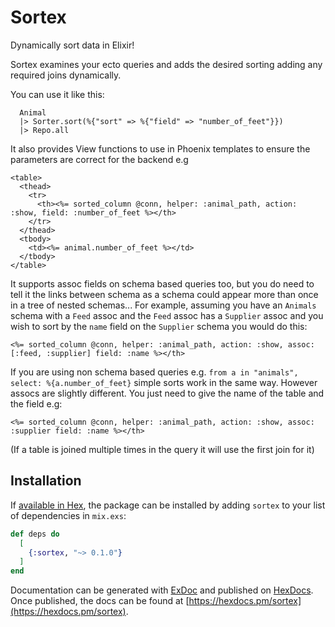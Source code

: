 # Sortex

Dynamically sort data in Elixir!

Sortex examines your ecto queries and adds the desired sorting adding any required joins dynamically.

You can use it like this:
```
  Animal
  |> Sorter.sort(%{"sort" => %{"field" => "number_of_feet"}})
  |> Repo.all
```

It also provides View functions to use in Phoenix templates to ensure the parameters are correct for the backend e.g

```
<table>
  <thead>
    <tr>
      <th><%= sorted_column @conn, helper: :animal_path, action: :show, field: :number_of_feet %></th>
    </tr>
  </thead>
  <tbody>
    <td><%= animal.number_of_feet %></td>
  </tbody>
</table>
```

It supports assoc fields on schema based queries too, but you do need to tell it the links between schema as a schema could appear more than once in a tree of nested schemas...
For example, assuming you have an `Animals` schema with a `Feed` assoc and the `Feed` assoc has a `Supplier` assoc and you wish to sort by the `name` field on the `Supplier` schema you would do this:
```
<%= sorted_column @conn, helper: :animal_path, action: :show, assoc: [:feed, :supplier] field: :name %></th>
```

If you are using non schema based queries  e.g. `from a in "animals", select: %{a.number_of_feet}` simple sorts work in the same way. However assocs are slightly different. You just need to give the name of the table and the field
e.g:
```
<%= sorted_column @conn, helper: :animal_path, action: :show, assoc: :supplier field: :name %></th>
```
(If a table is joined multiple times in the query it will use the first join for it)

## Installation

If [available in Hex](https://hex.pm/docs/publish), the package can be installed
by adding `sortex` to your list of dependencies in `mix.exs`:

```elixir
def deps do
  [
    {:sortex, "~> 0.1.0"}
  ]
end
```

Documentation can be generated with [ExDoc](https://github.com/elixir-lang/ex_doc)
and published on [HexDocs](https://hexdocs.pm). Once published, the docs can
be found at [https://hexdocs.pm/sortex](https://hexdocs.pm/sortex).

